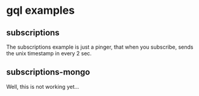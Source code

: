 # gql examples

## subscriptions

The subscriptions example is just a pinger, that when you subscribe, sends the unix timestamp in every 2 sec.

## subscriptions-mongo

Well, this is not working yet...
